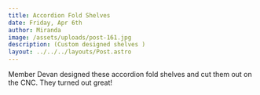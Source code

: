```yaml
---
title: Accordion Fold Shelves
date: Friday, Apr 6th
author: Miranda
image: /assets/uploads/post-161.jpg
description: (Custom designed shelves )
layout: ../../../layouts/Post.astro
---
```


Member Devan designed these accordion fold shelves and cut them out on the CNC.  They turned out great!
